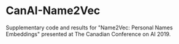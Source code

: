 # CanAI-Name2Vec
Supplementary code and results for "Name2Vec: Personal Names Embeddings" presented at The Canadian Conference on AI 2019.
